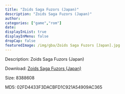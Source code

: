 ```yaml
---
title: "Zoids Saga Fuzors (Japan)"
description: "Zoids Saga Fuzors (Japan)"
author: 
categories: ["game","rom"]
date: 
displayInList: true
displayInMenu: false
dropCap: false
featuredImage: /img/gba/Zoids Saga Fuzors [Japan].jpg
---
```


Description: Zoids Saga Fuzors (Japan)

Download: <a style="text-decoration:underline;" href="https://mega.nz/#!SXYUnQBb!_BwfTuirNn9lMKI5BOplYwo2Q-rFxNnPB7BTCD64EAg" target = "_blank" rel = "nofollow" > Zoids Saga Fuzors (Japan)</a>

Size: 8388608

MD5: 02FD4433F3DACBFD1C921A54909AC365

